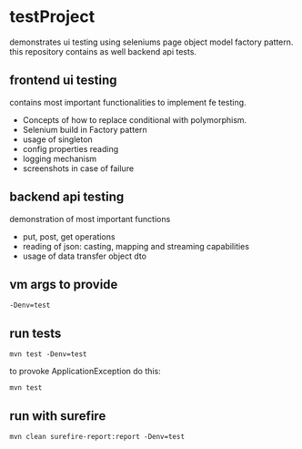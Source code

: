 # testProject
demonstrates ui testing using seleniums page object model factory pattern. this repository contains as well backend api tests.

## frontend ui testing
contains most important functionalities to implement fe testing. 
- Concepts of how to replace conditional with polymorphism. 
- Selenium build in Factory pattern  
- usage of singleton
- config properties reading
- logging mechanism
- screenshots in case of failure

## backend api testing
demonstration of most important functions
- put, post, get operations
- reading of json: casting, mapping and streaming capabilities
- usage of data transfer object dto

## vm args to provide
```
-Denv=test
```
## run tests
```
mvn test -Denv=test
```

to provoke ApplicationException do this:
```
mvn test 
```
## run with surefire
```
mvn clean surefire-report:report -Denv=test 
```
